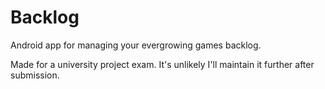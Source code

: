 # Backlog
Android app for managing your evergrowing games backlog.  

Made for a university project exam. It's unlikely I'll maintain it further after submission.
